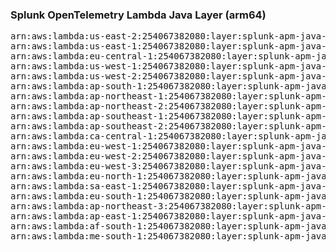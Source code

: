 <h3>Splunk OpenTelemetry Lambda Java Layer (arm64)</h3>

<pre>
arn:aws:lambda:us-east-2:254067382080:layer:splunk-apm-java-arm:13
arn:aws:lambda:us-east-1:254067382080:layer:splunk-apm-java-arm:13
arn:aws:lambda:eu-central-1:254067382080:layer:splunk-apm-java-arm:13
arn:aws:lambda:us-west-1:254067382080:layer:splunk-apm-java-arm:13
arn:aws:lambda:us-west-2:254067382080:layer:splunk-apm-java-arm:13
arn:aws:lambda:ap-south-1:254067382080:layer:splunk-apm-java-arm:13
arn:aws:lambda:ap-northeast-1:254067382080:layer:splunk-apm-java-arm:13
arn:aws:lambda:ap-northeast-2:254067382080:layer:splunk-apm-java-arm:13
arn:aws:lambda:ap-southeast-1:254067382080:layer:splunk-apm-java-arm:13
arn:aws:lambda:ap-southeast-2:254067382080:layer:splunk-apm-java-arm:13
arn:aws:lambda:ca-central-1:254067382080:layer:splunk-apm-java-arm:13
arn:aws:lambda:eu-west-1:254067382080:layer:splunk-apm-java-arm:13
arn:aws:lambda:eu-west-2:254067382080:layer:splunk-apm-java-arm:13
arn:aws:lambda:eu-west-3:254067382080:layer:splunk-apm-java-arm:13
arn:aws:lambda:eu-north-1:254067382080:layer:splunk-apm-java-arm:13
arn:aws:lambda:sa-east-1:254067382080:layer:splunk-apm-java-arm:13
arn:aws:lambda:eu-south-1:254067382080:layer:splunk-apm-java-arm:13
arn:aws:lambda:ap-northeast-3:254067382080:layer:splunk-apm-java-arm:13
arn:aws:lambda:ap-east-1:254067382080:layer:splunk-apm-java-arm:13
arn:aws:lambda:af-south-1:254067382080:layer:splunk-apm-java-arm:13
arn:aws:lambda:me-south-1:254067382080:layer:splunk-apm-java-arm:13
</pre>
